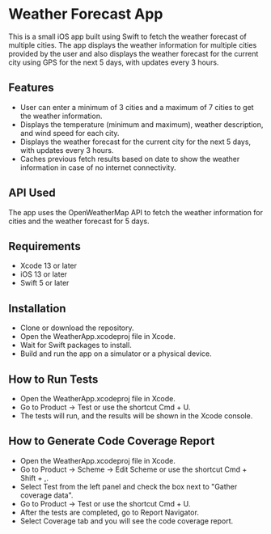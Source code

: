 # Weather Forecast App
This is a small iOS app built using Swift to fetch the weather forecast of multiple cities. The app displays the weather information for multiple cities provided by the user and also displays the weather forecast for the current city using GPS for the next 5 days, with updates every 3 hours.

## Features
- User can enter a minimum of 3 cities and a maximum of 7 cities to get the weather information.
- Displays the temperature (minimum and maximum), weather description, and wind speed for each city.
- Displays the weather forecast for the current city for the next 5 days, with updates every 3 hours.
- Caches previous fetch results based on date to show the weather information in case of no internet connectivity.
## API Used
The app uses the OpenWeatherMap API to fetch the weather information for cities and the weather forecast for 5 days.

## Requirements
- Xcode 13 or later
- iOS 13 or later
- Swift 5 or later
## Installation
- Clone or download the repository.
- Open the WeatherApp.xcodeproj file in Xcode.
- Wait for Swift packages to install.
- Build and run the app on a simulator or a physical device.
## How to Run Tests
- Open the WeatherApp.xcodeproj file in Xcode.
- Go to Product -> Test or use the shortcut Cmd + U.
- The tests will run, and the results will be shown in the Xcode console.
## How to Generate Code Coverage Report
- Open the WeatherApp.xcodeproj file in Xcode.
- Go to Product -> Scheme -> Edit Scheme or use the shortcut Cmd + Shift + ,.
- Select Test from the left panel and check the box next to "Gather coverage data".
- Go to Product -> Test or use the shortcut Cmd + U.
- After the tests are completed, go to Report Navigator.
- Select Coverage tab and you will see the code coverage report.



